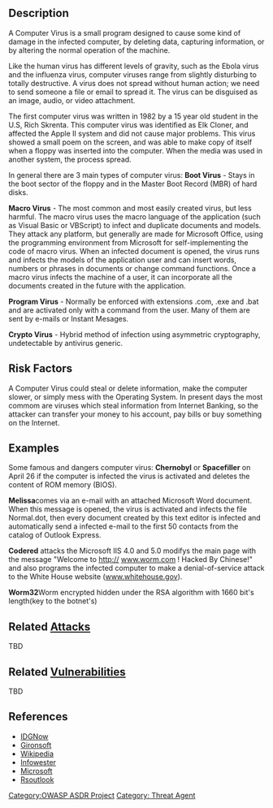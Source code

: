 

## Description

A Computer Virus is a small program designed to cause some kind of
damage in the infected computer, by deleting data, capturing
information, or by altering the normal operation of the machine.

Like the human virus has different levels of gravity, such as the Ebola
virus and the influenza virus, computer viruses range from slightly
disturbing to totally destructive. A virus does not spread without human
action; we need to send someone a file or email to spread it. The virus
can be disguised as an image, audio, or video attachment.

The first computer virus was written in 1982 by a 15 year old student in
the U.S, Rich Skrenta. This computer virus was identified as Elk Cloner,
and affected the Apple II system and did not cause major problems. This
virus showed a small poem on the screen, and was able to make copy of
itself when a floppy was inserted into the computer. When the media was
used in another system, the process spread.

In general there are 3 main types of computer virus:
<b>Boot Virus</b> - Stays in the boot sector of the floppy and in the
Master Boot Record (MBR) of hard disks.

<b>Macro Virus</b> - The most common and most easily created virus, but
less harmful. The macro virus uses the macro language of the application
(such as Visual Basic or VBScript) to infect and duplicate documents and
models. They attack any platform, but generally are made for Microsoft
Office, using the programming environment from Microsoft for
self-implementing the code of macro virus. When an infected document is
opened, the virus runs and infects the models of the application user
and can insert words, numbers or phrases in documents or change command
functions. Once a macro virus infects the machine of a user, it can
incorporate all the documents created in the future with the
application.

<b>Program Virus</b> - Normally be enforced with extensions .com, .exe
and .bat and are activated only with a command from the user. Many of
them are sent by e-mails or Instant Mesages.

<b>Crypto Virus</b> - Hybrid method of infection using asymmetric
cryptography, undetectable by antivirus generic.

## Risk Factors

A Computer Virus could steal or delete information, make the computer
slower, or simply mess with the Operating System. In present days the
most commom are viruses which steal information from Internet Banking,
so the attacker can transfer your money to his account, pay bills or buy
something on the Internet.

## Examples

Some famous and dangers computer virus:
<b>Chernobyl</b> or <b>Spacefiller</b> on April 26 if the computer is
infected the virus is activated and deletes the content of ROM memory
(BIOS).

<b>Melissa</b>comes via an e-mail with an attached Microsoft Word
document. When this message is opened, the virus is activated and
infects the file Normal.dot, then every document created by this text
editor is infected and automatically send a infected e-mail to the first
50 contacts from the catalog of Outlook Express.

<b>Codered</b> attacks the Microsoft IIS 4.0 and 5.0 modifys the main
page with the message "Welcome to <http://> www.worm.com \! Hacked By
Chinese\!" and also programs the infected computer to make a
denial-of-service attack to the White House website
(www.whitehouse.gov).

<b>Worm32</b>Worm encrypted hidden under the RSA algorithm with 1660
bit's length(key to the botnet's)

## Related [Attacks](Attacks "wikilink")

TBD

## Related [Vulnerabilities](Vulnerabilities "wikilink")

TBD

## References

  - [IDGNow](http://idgnow.uol.com.br/seguranca/2007/07/13/idgnoticia.2007-07-13.8750778632/)
  - [Gironsoft](http://www.gironsoft.com.br/virus.htm)
  - [Wikipedia](http://pt.wikipedia.org/wiki/V%C3%ADrus_de_computador)
  - [Infowester](http://www.infowester.com/virus.php)
  - [Microsoft](http://www.microsoft.com/brasil/athome/security/viruses/intro_viruses_what.mspx)
  - [Rsoutlook](http://www.rsoutlook.com/articles/virusspecialist.htm)

[Category:OWASP ASDR Project](Category:OWASP_ASDR_Project "wikilink")
[Category: Threat Agent](Category:_Threat_Agent "wikilink")